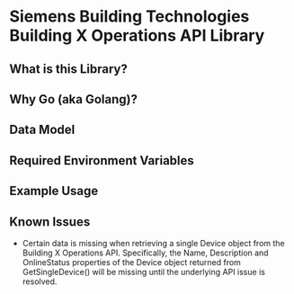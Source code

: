 # Siemens Building Technologies Building X Operations API Library


## What is this Library?

## Why Go (aka Golang)?

## Data Model

## Required Environment Variables

## Example Usage


## Known Issues

- Certain data is missing when retrieving a single Device object from the Building X Operations API. Specifically, the Name, Description and OnlineStatus properties of the Device object returned from GetSingleDevice() will be missing until the underlying API issue is resolved.